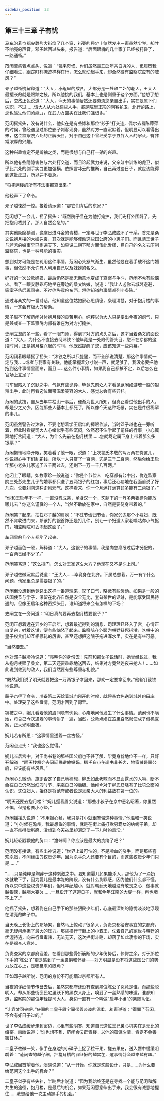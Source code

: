 ```yaml
---
sidebar_position: 33
---
```


## 第三十三章 **子有忧**

马车沿着京都安静的大街绕了几个弯，街旁的民宅上忽然发出一声虽然尖锐，却并不响亮的声音。邓子越回过头来，报告道：“后面跟梢的几个家丁已经被打昏了，一路通畅。”

范闲苦笑着点点头，说道：“说来奇怪，你们虽然是王启年亲自挑的人，但履历我仔细看过，跟踪盯梢掩迹样样在行，怎么就动起手来，却全然没有监察院应有的威风？”

邓子越惭愧解释道：“大人，小组里的成员，大部分是一处和二处的老人，王大人最擅长的就是跟踪之技，所以他挑的我们，基本上也是侧重于这个方面。”他想了想后，忽然正色说道：“大人，今天的事情居然还要劳烦您亲自出手，实在是属下们失职，不过……请大人从六处调些人手，那是院里正宗的刺客护卫，北行的路上，您也瞧过他们的能力，在武力方面实在比我们强很多。”

范闲摇摇头，没有说什么，他实在是有些怵和那位“影子”打交道，偶尔去看陈萍萍的时候，曾经遇见过那位影子刺客现身，虽然对方一直沉默着，但明显可以看得出来，这位监察院六处的正牌头目，对于自己这个曾经受学于五竹大人的家伙，有非常浓厚的兴趣。

这种兴趣肯定不是断袖之类，而是很想与自己打一架的兴趣。

所以他有些隐隐害怕与六处打交道，而且论起武力来说，父亲暗中训练的虎卫，似乎比六处的剑手实力更加强横。依照言冰云的推断，自己再过些日子，就应该能得到这批虎卫，所以并不着急。

“将抱月楼的所有不法事都查出来。”

他轻声下了命令。

邓子越悚然一惊。接着请示道：“那它们背后的东家？”

范闲想了一会儿，摇了摇头：“既然院子里在为他打掩护，我们先打外围好了，先把抱月楼封了，那人自然会急的。”

其实他隐隐猜测，这座日进斗金的青楼，一定与世子李弘成脱不了干系。首先是桑文说抱月楼的大娘姓袁，其次就是能够使动这些国公府的小崽子们。而且靖王世子与若若的婚事早已传遍天下，如果说二殿下那方面借此发挥，用自己的名义去压制监察院，也是一种可能的事实。

想到对方可能是在利用这件事情，范闲心头怒气渐生，虽然他是在着手破坏这门婚事，但依然不允许有人利用自己以及妹妹的名义。

好好的一次公款嫖娼，最后仍然是毫无新意地变成了查案与争斗，范闲不免有些恼火。看了一眼安静乖巧地坐在旁边的桑文姑娘，说道：“我让人送你去城外避避，等案子结后再回来。不过你先写份东西，将你知道的事情都列个条陈。”

通过与桑文的一番对话，他知道这位姑娘家心思缜密，条理清楚，对于抱月楼的事情，一定会有极大的帮助。

邓子越不了解范闲对付抱月楼的良苦用心，纯粹以为大人只是要出今夜的闷气，只是兼或查一下监察院内部有谁在为对方打掩护。

史阐立想的多一些，看了一眼门师，得到了对方的点头之后，这才当着桑文的面说道：“大人，为什么不直接去问沐铁？他毕竟是一处的代管头目，您不在京都的这段时间，正是抱月楼兴起的时间，他既然提醒了您，应该知道一些内幕。”

范闲闭着眼睛摇了摇头：“沐铁之所以只提醒，而不全部说清楚，那这件事情就一定与我……或者与我家有关联，他能掌握着分寸说一声，就足够了，我没必要把他拖到这件事情里面来，而且……这么件小事情，如果我自己都搞不定，以后怎么在官场上立足？”

马车里陷入了沉默之中，气氛有些诡异，毕竟先前众人才看见范闲如游魂一般的狠辣出手，此时再看这位面带温柔笑容的大人，感觉总会有些异样。

范闲的武技，自从去年牛栏山一事后，便渐为世人所知，但真正看过他出手的人，却是少之又少，因为那些人基本上都死了，所以像今天这种场景，实在是件很稀罕的事儿。

范闲虽然警告过沐铁，不要老想着学王启年的捧哏作派，当时邓子越也在一旁听着，但此时看提司大人心绪似乎有些沉闷，依然忍不住学起了前任的行事，小心翼翼地打岔问道：“大人，为什么先前在抱月楼里……您就笃定属下身上带着那么多银票？”

范闲懒懒地睁开眼，笑着看了他一眼，说道：“上次崔氏孝敬的两万两在你这儿，你说担心手下们乱花钱，所以一人只赏了一百两，这是三千二百两，然后你给王启年那小老头儿家送了五千两过去，还剩下一万一千八百两。”

他闭上了眼睛，如数家珍一般说道：“你是个节俭人，吃穿都有公中出，你连监察院三处彭先生儿子的婚事都只送了五两银子的红包，事后还心疼地在我面前说了好几次，说要刹刹这种歪风邪气，这样看来，你一个月满打满算顶多能有二两银子。”

“你和王启年不一样，一直没有成亲，单身汉一个，这剩下的一万多两银票你能放哪儿去？你这么谨慎的一个人，当然不敢放在家中，自然是要随身带着的。”

范闲笑了起来，拍拍邓子越的肩膀：“不过节俭归节俭，你家旁边那个小寡妇，既然不肯收进门来，那该打的银首饰还是打几件，别让一个妇道人家老嘀咕你小气抠门，咱监察院可丢不起这面子。”

车厢里的几个人都笑了起来。

邓子越面色一窘，解释道：“大人，这银子的事情，我是向您禀报过后才分配的，一百两已经不少了。”

范闲笑骂道：“这么抠门，怎么对王家这么大方？他现在又不是你上司。”

邓子越微微沉默后说道：“王大人……毕竟身在北齐。下属总想着，万一有个什么问题，他家里总是需要银子的。”

范闲倒没想到他竟说出这样一番道理来，叹了口气，略微有些感动。如果是一般的庆国使节与学子，滞留在北齐自然是安全无比，套句某世的话讲，是能享受国民待遇的，但像王启年这种密探头目，谁知道将来会有怎样的下场？

史阐立在一旁问道：“明日真的要再去抱月楼要银子？”

范闲正想着远在异乡的王启年，想着最近得到的消息，司理理已经入了宫，心情正自复杂，听着这话，便有些恼怒了起来。监察院在外面为朝廷拼死拼活，这朝中的皇子权贵们却互相倾轧的厉害，甚至还想把这院子拖进浑水里，实在是有些可恶。

“当然要去。”

他对邓子越冷冷说道：“亮明你的身份去！先前和那女子说话时，她曾经说过，我从抱月楼赎了桑文，第二天还要乖乖地送回去，结果对方竟然连夜来抢人！……如此说到做到的敌人，我们当然要有些尊重与礼貌。”

“既然我们说了明天就要把这一万两银子拿回来，那就一定要拿回来。”他斩钉截铁地说道。

藤子京得了命令，准备第二天趁着城门刚开的时候，就将桑文先送到城外的田庄中。处理妥了这些事情，范闲才回到了房里。

锦被之中，婉儿看着他的眉间隐有忧色，心疼地问他发生了什么事情。范闲也不瞒她，将自己今夜遇着的事情讲了一遍，当然，公款嫖娼在这里自然就便成了借机查案，正大光明至极。

婉儿若有所思：“这事情里透着一丝古怪。”

范闲点点头：“我也这么觉得。”

婉儿长居宫中，对于尚书巷的那些国公府也不甚了解，毕竟身份地位不一样，只好开解道：“明天找机会去问问思辙他妈妈，柳氏自小在尚书巷长大，她家就是国公府，应该能有些风声。”

范闲心头微动，旋即否定了自己地猜想，柳氏如此老辣而不显山露水的人物，断不会在自己仍然当红的时节，来拖自己的后腿。他如今对于柳氏已经有了比较全面的认识，这位妇人，始终是将范府或者说是父亲大人的利益放在第一位的。

“明天还要去抱月楼？”婉儿蹙着眉尖说道：“那些小孩子在京中恶名昭著，你虽然不惧，但是也要小心些。”

范闲摇摇头说道：“不用担心我，我只是打小就很警惕这种事情。”他温和一笑说道：“小时候在澹州，我最想做的事情，就是在街上痛打欺男霸女的纨绔子弟，却一直不能得偿所愿，没想到今天夜里却满足了一下儿时的意淫。”

婉儿轻轻戳戳他的胸口：“澹州啊？你应该是最大的纨绔了吧？”

范闲没有接话，有些出神说道：“世界上最可怕的，不是冷血的杀手，而是那些喜欢杀戮，不问缘由的权贵少年，因为杀手杀人还要有个目的，而这些权贵少年们只是……”

“……只是纯粹是陶醉于这种刺激之中。要知道婴儿如果能杀人，那他为了一滴奶水就敢下手，因为婴儿是最本能的阶段，没有什么负罪感，因为他们什么都不懂。所以京中这些权贵少年们，但凡年纪越小，就对朝廷天地越没有敬畏之心，做事就越狠辣，越胆大妄为……一旦松开了这道口子，就和今年江南的大堤一样，再也堵不上了。”

他摇了摇头，想着倒在自己手下的那些狠戾少年们，心底最深处的隐忧淡淡地浮现在清亮的眸子中。

当天晚上长街上的那场架，自然马上惊动了很多人，负责京都治安事宜的京都府，毫无疑问承担了最大的压力。那些横行于街上的小霸王，仗着自己的家世与朝廷的优渥待遇，向来行事毒辣，无法无天，这次拦街斗殴，却落了如此凄惨的下场，实在是很令人意外。

负责查案的京都府官差，在看到那些骨折筋断的少年伤势后，惊愕之余，对于那位下手的“陈公子”更是感到了一丝畏惧和怀疑——对方明显是没有将这些国公们的势力放在心上，是哪里来的狠角？

正如邓子越所说，范闲的身份不可能瞒过京都所有人。

当夜的详细情节传出去后，虽然京都府还没有查到那位陈公子究竟是谁，而那些聪明人，却从那些街旁民宅里跃下的黑衣人身上，嗅到了一丝熟悉的味道，谁都知道，监察院的那位年轻提司大人，身边一直有一个叫做“启年小组”的亲随队伍。

“让袁梦回来吧。”庆国的二皇子眉宇间带着淡淡的温柔，和声说道：“得罪了范闲，不会有好日子过的。”

世子李弘成缓步走到窗边，心里有些阴寒，知道自己这位堂兄弟心机实在是无比的缜密，幽幽说道：“谁也想不到，范闲会去逛青楼，以他的孤倔性情，肯定不会善罢甘休。”

二皇子微微一笑，伸手在身边的小碟子上捉了粒干果，搓去果皮，送入唇中缓缓咀嚼着：“范闲查的越仔细，把抱月楼的罪证揪的越实在，这事情就会越来越有趣。”

李弘成回首望着他，淡淡说道：“从一开始，你就是这般设计，只是……为什么要给范闲这个出手的机会？”

二皇子似乎有些失神，半晌后才说道：“因为我始终还是在寻找一个能与范闲和解共生的途径，抱月楼，是最后的机会，如果范闲愿意伸出手来，我会很有诚意地握住……我想给他一次主动握手的机会。”

